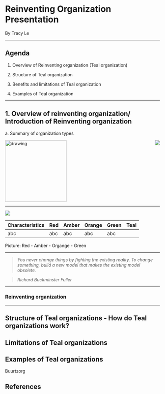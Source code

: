 # Reinventing Organization Presentation

By Tracy Le

---

## Agenda

1. Overview of Reinventing organization (Teal organization)

1. Structure of Teal organization

1. Benefits and limitations of Teal organization

1. Examples of Teal organization

---

## 1. Overview of reinventing organization/ Introduction of Reinventing organization

a. Summary of organization types

<img src="typesoforg.jpg" alt="drawing" width="200"/>

<img style="float: right;" src="typesoforg.jpg">

---

![](teal.png)

| Characteristics | Red | Amber | Orange | Green | Teal |
| :-------------- | :-- | :---- | :----- | :---- | ---- |
| abc             | abc | abc   | abc    | abc   |

Picture: Red - Amber - Organge - Green

---

> _You never change things by fighting the existing reality. To change something, build a new model that makes the existing model obsolete._

> _Richard Buckminster Fuller_

---

### Reinventing organization

---

## Structure of Teal organizations - How do Teal organizations work?

## Limitations of Teal organizations

## Examples of Teal organizations

Buurtzorg

## References
